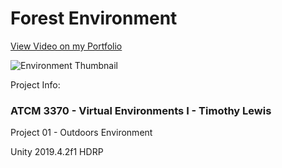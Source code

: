 # Forest Environment

[View Video on my Portfolio](https://brandonmcoffey.github.io/Portfolio/)

![Environment Thumbnail](https://github.com/BrandonMCoffey/Forest-Environment/blob/main/SourceFiles/Key%20Photo.png)

Project Info:

### ATCM 3370 - Virtual Environments I - Timothy Lewis

Project 01 - Outdoors Environment

Unity 2019.4.2f1 HDRP
